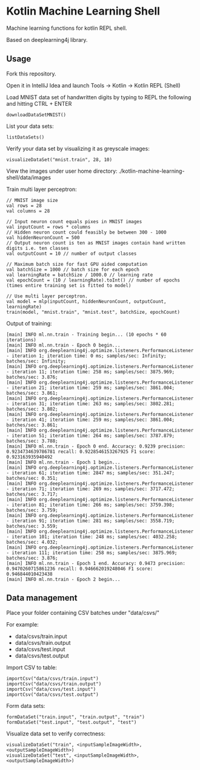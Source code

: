 # Kotlin Machine Learning Shell

Machine learning functions for kotlin REPL shell.

Based on deeplearning4j library.

## Usage

Fork this repository.

Open it in IntelliJ Idea and launch Tools -> Kotlin -> Kotlin REPL (Shell)

Load MNIST data set of handwritten digits by typing to REPL the following and hitting CTRL + ENTER

    downloadDataSetMNIST()

List your data sets:

    listDataSets()

Verify your data set by visualizing it as greyscale images:

    visualizeDataSet("mnist.train", 28, 10)

View the images under user home directory: ./kotlin-machine-learning-shell/data/images

Train multi layer perceptron:

    // MNIST image size
    val rows = 28
    val columns = 28
    
    // Input neuron count equals pixes in MNIST images
    val inputCount = rows * columns
    // Hidden neuron count could feasibly be between 300 - 1000
    val hiddenNeuronCount = 500
    // Output neuron count is ten as MNIST images contain hand written digits i.e. ten classes
    val outputCount = 10 // number of output classes
    
    // Maximum batch size for fast GPU aided computation
    val batchSize = 1000 // batch size for each epoch
    val learningRate = batchSize / 1000.0 // learning rate
    val epochCount = (10 / learningRate).toInt() // number of epochs (times entire training set is fitted to model)
    
    // Use multi layer perceptron.
    val model = mlp(inputCount, hiddenNeuronCount, outputCount, learningRate)
    train(model, "mnist.train", "mnist.test", batchSize, epochCount)

Output of training:

    [main] INFO ml.nn.train - Training begin... (10 epochs * 60 iterations)
    [main] INFO ml.nn.train - Epoch 0 begin...
    [main] INFO org.deeplearning4j.optimize.listeners.PerformanceListener - iteration 1; iteration time: 0 ms; samples/sec: Infinity; batches/sec: Infinity; 
    [main] INFO org.deeplearning4j.optimize.listeners.PerformanceListener - iteration 11; iteration time: 258 ms; samples/sec: 3875.969; batches/sec: 3.876; 
    [main] INFO org.deeplearning4j.optimize.listeners.PerformanceListener - iteration 21; iteration time: 259 ms; samples/sec: 3861.004; batches/sec: 3.861; 
    [main] INFO org.deeplearning4j.optimize.listeners.PerformanceListener - iteration 31; iteration time: 263 ms; samples/sec: 3802.281; batches/sec: 3.802; 
    [main] INFO org.deeplearning4j.optimize.listeners.PerformanceListener - iteration 41; iteration time: 259 ms; samples/sec: 3861.004; batches/sec: 3.861; 
    [main] INFO org.deeplearning4j.optimize.listeners.PerformanceListener - iteration 51; iteration time: 264 ms; samples/sec: 3787.879; batches/sec: 3.788; 
    [main] INFO ml.nn.train - Epoch 0 end. Accuracy: 0.9239 precision: 0.9234734639786781 recall: 0.9228546153267925 F1 score: 0.923163935940492
    [main] INFO ml.nn.train - Epoch 1 begin...
    [main] INFO org.deeplearning4j.optimize.listeners.PerformanceListener - iteration 61; iteration time: 2847 ms; samples/sec: 351.247; batches/sec: 0.351; 
    [main] INFO org.deeplearning4j.optimize.listeners.PerformanceListener - iteration 71; iteration time: 269 ms; samples/sec: 3717.472; batches/sec: 3.717; 
    [main] INFO org.deeplearning4j.optimize.listeners.PerformanceListener - iteration 81; iteration time: 266 ms; samples/sec: 3759.398; batches/sec: 3.759; 
    [main] INFO org.deeplearning4j.optimize.listeners.PerformanceListener - iteration 91; iteration time: 281 ms; samples/sec: 3558.719; batches/sec: 3.559; 
    [main] INFO org.deeplearning4j.optimize.listeners.PerformanceListener - iteration 101; iteration time: 248 ms; samples/sec: 4032.258; batches/sec: 4.032; 
    [main] INFO org.deeplearning4j.optimize.listeners.PerformanceListener - iteration 111; iteration time: 258 ms; samples/sec: 3875.969; batches/sec: 3.876; 
    [main] INFO ml.nn.train - Epoch 1 end. Accuracy: 0.9473 precision: 0.9470260715861236 recall: 0.946662019248046 F1 score: 0.946844010423438
    [main] INFO ml.nn.train - Epoch 2 begin...
    
## Data management

Place your folder containing CSV batches under "data/csvs/"

For example:

* data/csvs/train.input
* data/csvs/train.output
* data/csvs/test.input
* data/csvs/test.output

Import CSV to table:

    importCsv("data/csvs/train.input")
    importCsv("data/csvs/train.output")
    importCsv("data/csvs/test.input")
    importCsv("data/csvs/test.output")
    
Form data sets:

    formDataSet("train.input", "train.output", "train")
    formDataSet("test.input", "test.output", "test")

Visualize data set to verify correctness:

    visualizeDataSet("train", <inputSampleImageWidth>, <outputSampleImageWidth>)
    visualizeDataSet("test", <inputSampleImageWidth>, <outputSampleImageWidth>)